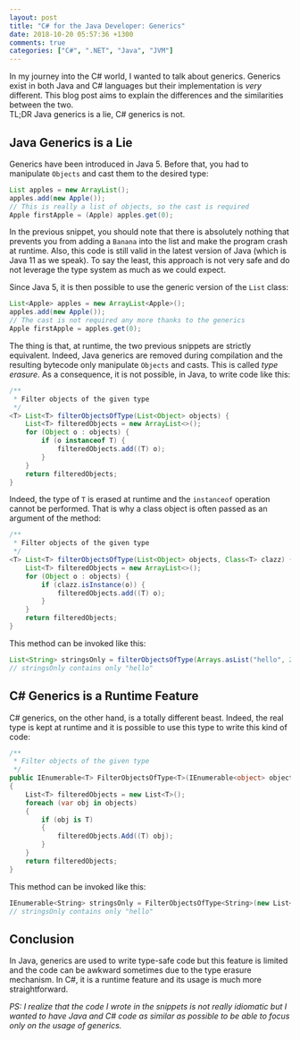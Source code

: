 ```yaml
---
layout: post
title: "C# for the Java Developer: Generics"
date: 2018-10-20 05:57:36 +1300
comments: true
categories: ["C#", ".NET", "Java", "JVM"]
---
```


In my journey into the C# world, I wanted to talk about generics. Generics exist in both Java and C# languages but their implementation is *very* different. This blog post aims to explain the differences and the similarities between the two.  
TL;DR Java generics is a lie, C# generics is not.

<!-- more -->

## Java Generics is a Lie

Generics have been introduced in Java 5. Before that, you had to manipulate `Objects` and cast them to the desired type:

```java
List apples = new ArrayList();
apples.add(new Apple());
// This is really a list of objects, so the cast is required
Apple firstApple = (Apple) apples.get(0);
```

In the previous snippet, you should note that there is absolutely nothing that prevents you from adding a `Banana` into the list and make the program crash at runtime. Also, this code is still valid in the latest version of Java (which is Java 11 as we speak). To say the least, this approach is not very safe and do not leverage the type system as much as we could expect.

Since Java 5, it is then possible to use the generic version of the `List` class:

```java
List<Apple> apples = new ArrayList<Apple>();
apples.add(new Apple());
// The cast is not required any more thanks to the generics
Apple firstApple = apples.get(0);
```

The thing is that, at runtime, the two previous snippets are strictly equivalent. Indeed, Java generics are removed during compilation and the resulting bytecode only manipulate `Objects` and casts. This is called _type erasure_. As a consequence, it is not possible, in Java, to write code like this:

```java
/**
 * Filter objects of the given type
 */
<T> List<T> filterObjectsOfType(List<Object> objects) {
	List<T> filteredObjects = new ArrayList<>();
	for (Object o : objects) {
		if (o instanceof T) {
			filteredObjects.add((T) o);
		}
	}
	return filteredObjects;
}
```

Indeed, the type of `T` is erased at runtime and the `instanceof` operation cannot be performed. That is why a class object is often passed as an argument of the method:

```java
/**
 * Filter objects of the given type
 */
<T> List<T> filterObjectsOfType(List<Object> objects, Class<T> clazz) {
	List<T> filteredObjects = new ArrayList<>();
	for (Object o : objects) {
		if (clazz.isInstance(o)) {
			filteredObjects.add((T) o);
		}
	}
	return filteredObjects;
}
```

This method can be invoked like this:

```java
List<String> stringsOnly = filterObjectsOfType(Arrays.asList("hello", 2), String.class);
// stringsOnly contains only "hello"
```

## C# Generics is a Runtime Feature

C# generics, on the other hand, is a totally different beast. Indeed, the real type is kept at runtime and it is possible to use this type to write this kind of code:

```csharp
/**
 * Filter objects of the given type
 */
public IEnumerable<T> FilterObjectsOfType<T>(IEnumerable<object> objects)
{
    List<T> filteredObjects = new List<T>();
    foreach (var obj in objects)
    {
        if (obj is T)
        {
            filteredObjects.Add((T) obj);    
        }
    }
    return filteredObjects;
} 
```

This method can be invoked like this:

```csharp
IEnumerable<String> stringsOnly = FilterObjectsOfType<String>(new List<object>(new object[] { "hello", 2 }));
// stringsOnly contains only "hello"
```


## Conclusion

In Java, generics are used to write type-safe code but this feature is limited and the code can be awkward sometimes due to the type erasure mechanism. In C#, it is a runtime feature and its usage is much more straightforward.

_PS: I realize that the code I wrote in the snippets is not really idiomatic but I wanted to have Java and C# code as similar as possible to be able to focus only on the usage of generics._